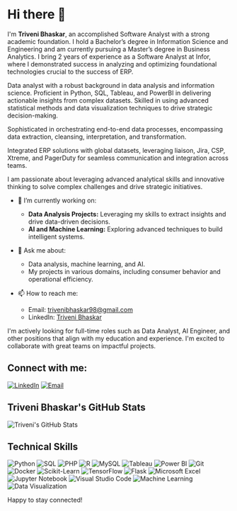 # Hi there 👋

I'm **Triveni Bhaskar**, an accomplished Software Analyst with a strong academic foundation. I hold a Bachelor’s degree in Information Science and Engineering and am currently pursuing a Master’s degree in Business Analytics. I bring 2 years of experience as a Software Analyst at Infor, where I demonstrated success in analyzing and optimizing foundational technologies crucial to the success of ERP.

Data analyst with a robust background in data analysis and information science. Proficient in Python, SQL, Tableau, and PowerBI in delivering actionable insights from complex datasets. Skilled in using advanced statistical methods and data visualization techniques to drive strategic decision-making.

Sophisticated in orchestrating end-to-end data processes, encompassing data extraction, cleansing, interpretation, and transformation.

Integrated ERP solutions with global datasets, leveraging liaison, Jira, CSP, Xtreme, and PagerDuty for seamless communication and integration across teams.

I am passionate about leveraging advanced analytical skills and innovative thinking to solve complex challenges and drive strategic initiatives.

- 🔭 I’m currently working on:
  - **Data Analysis Projects:** Leveraging my skills to extract insights and drive data-driven decisions.
  - **AI and Machine Learning:** Exploring advanced techniques to build intelligent systems.

- 💬 Ask me about:
  - Data analysis, machine learning, and AI.
  - My projects in various domains, including consumer behavior and operational efficiency.

- 📫 How to reach me:
  - Email: [trivenibhaskar98@gmail.com](mailto:trivenibhaskar98@gmail.com)
  - LinkedIn: [Triveni Bhaskar](https://www.linkedin.com/in/triveni-bhaskar/)

I'm actively looking for full-time roles such as Data Analyst, AI Engineer, and other positions that align with my education and experience. I'm excited to collaborate with great teams on impactful projects.

## Connect with me:
[![LinkedIn](https://img.shields.io/badge/LinkedIn-0077B5?style=for-the-badge&logo=linkedin&logoColor=white)](https://www.linkedin.com/in/triveni-bhaskar/)
[![Email](https://img.shields.io/badge/Email-D14836?style=for-the-badge&logo=gmail&logoColor=white)](mailto:trivenibhaskar98@gmail.com)

## Triveni Bhaskar's GitHub Stats
![Triveni's GitHub Stats](https://github-readme-stats.vercel.app/api?username=your-github-username&show_icons=true&theme=radical)

## Technical Skills
![Python](https://img.shields.io/badge/Python-3776AB?style=for-the-badge&logo=python&logoColor=white)
![SQL](https://img.shields.io/badge/SQL-4479A1?style=for-the-badge&logo=postgresql&logoColor=white)
![PHP](https://img.shields.io/badge/PHP-777BB4?style=for-the-badge&logo=php&logoColor=white)
![R](https://img.shields.io/badge/R-276DC3?style=for-the-badge&logo=r&logoColor=white)
![MySQL](https://img.shields.io/badge/MySQL-4479A1?style=for-the-badge&logo=mysql&logoColor=white)
![Tableau](https://img.shields.io/badge/Tableau-E97627?style=for-the-badge&logo=tableau&logoColor=white)
![Power BI](https://img.shields.io/badge/Power%20BI-F2C811?style=for-the-badge&logo=power-bi&logoColor=black)
![Git](https://img.shields.io/badge/Git-F05032?style=for-the-badge&logo=git&logoColor=white)
![Docker](https://img.shields.io/badge/Docker-2496ED?style=for-the-badge&logo=docker&logoColor=white)
![Scikit-Learn](https://img.shields.io/badge/Scikit--Learn-F7931E?style=for-the-badge&logo=scikit-learn&logoColor=white)
![TensorFlow](https://img.shields.io/badge/TensorFlow-FF6F00?style=for-the-badge&logo=tensorflow&logoColor=white)
![Flask](https://img.shields.io/badge/Flask-000000?style=for-the-badge&logo=flask&logoColor=white)
![Microsoft Excel](https://img.shields.io/badge/Microsoft%20Excel-217346?style=for-the-badge&logo=microsoft-excel&logoColor=white)
![Jupyter Notebook](https://img.shields.io/badge/Jupyter-F37626?style=for-the-badge&logo=jupyter&logoColor=white)
![Visual Studio Code](https://img.shields.io/badge/Visual%20Studio%20Code-007ACC?style=for-the-badge&logo=visual-studio-code&logoColor=white)
![Machine Learning](https://img.shields.io/badge/Machine%20Learning-008000?style=for-the-badge&logo=machine-learning&logoColor=white)
![Data Visualization](https://img.shields.io/badge/Data%20Visualization-FF6F61?style=for-the-badge&logo=data-visualization&logoColor=white)

Happy to stay connected!
